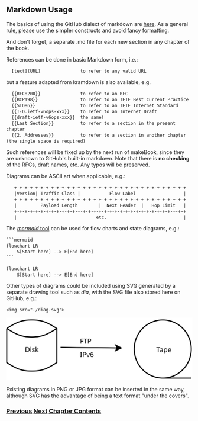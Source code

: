 ## Markdown Usage

The basics of using the GitHub dialect of markdown are [here](https://docs.github.com/en/get-started/writing-on-github/getting-started-with-writing-and-formatting-on-github/basic-writing-and-formatting-syntax). As a general rule, please use the simpler constructs and avoid fancy formatting.

And don't forget, a separate .md file for each new section in any chapter of the book.

References can be done in basic Markdown form, i.e.:

~~~
  [text](URL)               to refer to any valid URL
~~~

but a feature adapted from kramdown is also available, e.g.

~~~
  {{RFC8200}}               to refer to an RFC
  {{BCP198}}                to refer to an IETF Best Current Practice
  {{STD86}}                 to refer to an IETF Internet Standard
  {{I-D.ietf-v6ops-xxx}}    to refer to an Internet Draft
  {{draft-ietf-v6ops-xxx}}  the same!
  {{Last Section}}          to refer to a section in the present chapter
  {{2. Addresses}}          to refer to a section in another chapter                                                                    (the single space is required) 
~~~

Such references will be fixed up by the next run of makeBook,
since they are unknown to GitHub's built-in markdown. Note that
there is **no checking** of the RFCs, draft names, etc. Any typos
will be preserved.

Diagrams can be ASCII art when applicable, e.g.:
~~~
   +-+-+-+-+-+-+-+-+-+-+-+-+-+-+-+-+-+-+-+-+-+-+-+-+-+-+-+-+-+-+-+-+
   |Version| Traffic Class |           Flow Label                  |
   +-+-+-+-+-+-+-+-+-+-+-+-+-+-+-+-+-+-+-+-+-+-+-+-+-+-+-+-+-+-+-+-+
   |         Payload Length        |  Next Header  |   Hop Limit   |
   +-+-+-+-+-+-+-+-+-+-+-+-+-+-+-+-+-+-+-+-+-+-+-+-+-+-+-+-+-+-+-+-+
   |                              etc.                             |
~~~

The [*mermaid* tool](https://docs.github.com/en/get-started/writing-on-github/working-with-advanced-formatting/creating-diagrams) can be used for flow charts and state diagrams, e.g.:

~~~
```mermaid
flowchart LR
    S[Start here] --> E[End here]
```
~~~

```mermaid
flowchart LR
    S[Start here] --> E[End here]
```

Other types of diagrams could be included using SVG generated by a separate drawing tool such as *dia*, with the SVG file also stored here on GitHub, e.g.:

~~~
<img src="./diag.svg">
~~~
<img src="./diag.svg">

Existing diagrams in PNG or JPG format can be inserted in the same way, although SVG has the advantage of being a text format "under the covers".


<!-- Link lines generated automatically; do not delete -->
### [<ins>Previous</ins>](Section%20Template.md) [<ins>Next</ins>](Last%20Section.md) [<ins>Chapter Contents</ins>](99.%20Chapter%20Template.md)

